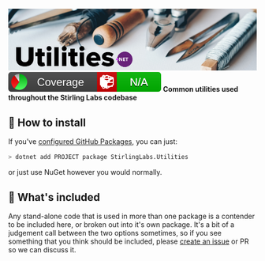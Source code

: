 ![Utilities.Net](utilities-dotnet.png)
![coverage badge](https://github.com/StirlingLabs/Utilities.Net/blob/coverage/coverage/badge_combined.svg)
**Common utilities used throughout the Stirling Labs codebase**

## 🚀 How to install

If you've [configured GitHub Packages](/StirlingLabs/Logging/blob/master/docs/GitHubPackages.md), you can just:
```bash
> dotnet add PROJECT package StirlingLabs.Utilities
```
or just use NuGet however you would normally.

## 👀 What's included

Any stand-alone code that is used in more than one package is a contender to be included
here, or broken out into it's own package.  It's a bit of a judgement call between the
two options sometimes, so if you see something that you think should be included, please
[create an issue](/StirlingLabs/Utilities.Net/issues/new) or PR so we can discuss it.
